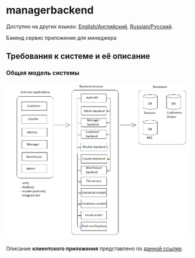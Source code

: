 # managerbackend

Доступно на других языках: [English/Английский](managerbackend.md), [Russian/Русский](managerbackend.ru.md). 

Бэкенд сервис приложения для менеджера 

## Требования к системе и её описание 

### Общая модель системы 

![system_overall](../img/system_overall.png)

Описание **клиентского приложения** представлено по [данной ссылке](../frontend/managerclient.ru.md).
